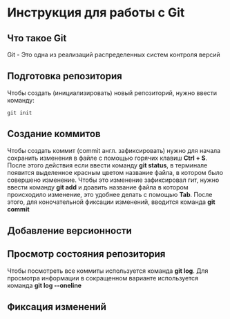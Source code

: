 # **Инструкция для работы с Git**

## Что такое Git

Git - Это одна из реализаций распределенных систем контроля версий

## Подготовка репозитория 

Чтобы создать (инициализировать) новый репозиторий, нужно ввести команду:

    git init

## Создание коммитов

Чтобы создать коммит (commit англ. зафиксировать) нужно для начала сохранить изменения в файле с помощью горячих клавиш **Ctrl + S**. После этого действия если ввести команду **git status**, в терминале появится выделенное красным цветом название файла, в котором было совершено изменение. Чтобы это изменение зафиксировал гит, нужно ввести команду **git add** и доавить название файла в котором происходило изменение, это удобнее делать с помощью **Tab**. После этого, для коночательной фиксации изменений, вводится команда **git commit**

## Добавление версионности

## Просмотр состояния репозитория

Чтобы посмотреть все коммиты используется команда **git log**. Для просмотра информации в сокращенном варианте используется команда **git log --oneline**

## Фиксация изменений